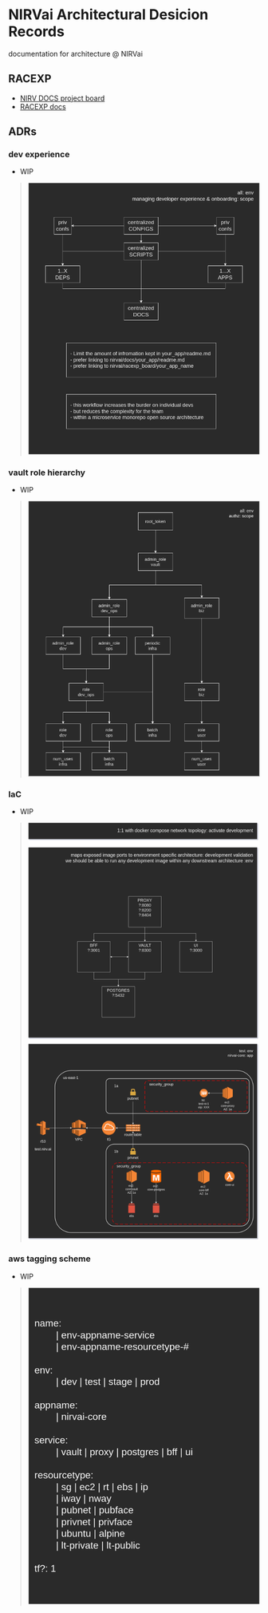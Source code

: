 # NIRVai Architectural Desicion Records

documentation for architecture @ NIRVai

## RACEXP

- [NIRV DOCS project board](https://github.com/orgs/nirv-ai/projects/6/views/1?filterQuery=repo%3A%22nirv-ai%2Fdocs%22)
- [RACEXP docs](https://github.com/noahehall/theBookOfNoah/blob/master/0current/architectural%20thinking/0racexp.md)

## ADRs

### dev experience

- WIP

> ![dev experience](./core-dev_experience.png)

### vault role hierarchy

- WIP

> ![vault role hierarchy](./core-vault-role-hierarchy.png)

### IaC

- WIP

> ![i-a-c](./core-IaC.png)

### aws tagging scheme

- WIP

> ![aws tagging scheme](./core-aws-tagging-scheme.png)
